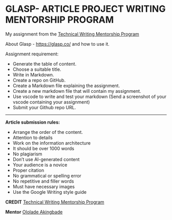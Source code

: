 # GLASP- ARTICLE PROJECT WRITING MENTORSHIP PROGRAM

My assignment from the [Technical Writing Mentorship Program](https://twitter.com/TechnicalWriti6)

About Glasp - https://glasp.co/ and how to use it.

Assignment requirement:
- Generate the table of content.
- Choose a suitable title.
- Write in Markdown.
- Create a repo on GitHub.
- Create a Markdown file explaining the assignment.
- Create a new markdown file that will contain my assignment.
- Use vscode to write and test your markdown (Send a screenshot of your vscode containing your assignment)
- Submit your Github repo URL.
***
**Article submission rules:**
- Arrange the order of the content.
- Attention to details 
- Work on the information architecture
- It should be over 1000 words
- No plagiarism 
- Don’t use AI-generated content
- Your audience is a novice
- Proper citation 
- No grammatical or spelling error 
- No repetitive and filler words 
- Must have necessary images 
- Use the Google Writing style guide

**CREDIT** 
[Technical Writing Mentorship Program](https://twitter.com/TechnicalWriti6) 

**Mentor**
[Ololade Akingbade](https://github.com/OloladeOnyeka) 

